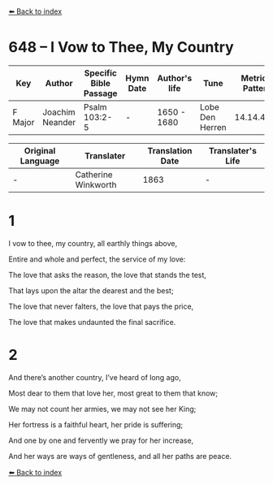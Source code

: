 [⬅️ Back to index](../README.md)

# 648 – I Vow to Thee, My Country

Key | Author   | Specific Bible Passage     |Hymn Date |Author's life |Tune |Metrical Pattern   |Composer/Source                                                                                        
-- | --------- | ---------------------------|----------|--------------|-----|-------------------|-------------   
F Major  | Joachim Neander      | Psalm 103:2-5 | -  | 1650 - 1680 | Lobe Den Herren | 14.14.4.7.8 | Chorale Book for England, 1863 

Original Language | Translater | Translation Date   | Translater's Life     
----------------- | --------- | --------------------|-------------   
\-  | Catherine Winkworth      | 1863 | -  | 1827 - 1878 



# 1

I vow to thee, my country, all earthly things above,

Entire and whole and perfect, the service of my love:

The love that asks the reason, the love that stands the test,

That lays upon the altar the dearest and the best;

The love that never falters, the love that pays the price,

The love that makes undaunted the final sacrifice.



# 2

And there’s another country, I’ve heard of long ago,

Most dear to them that love her, most great to them that know;

We may not count her armies, we may not see her King;

Her fortress is a faithful heart, her pride is suffering;

And one by one and fervently we pray for her increase,

And her ways are ways of gentleness, and all her paths are peace.

[⬅️ Back to index](../README.md)
